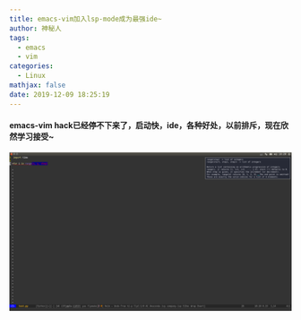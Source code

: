 ```yaml
---
title: emacs-vim加入lsp-mode成为最强ide~
author: 神秘人
tags:
  - emacs
  - vim
categories:
  - Linux
mathjax: false
date: 2019-12-09 18:25:19
---
```


#### emacs-vim hack已经停不下来了，启动快，ide，各种好处，以前排斥，现在欣然学习接受~

![pyls](emacs-vim加入lsp-mode成为最强ide/pyls.png)